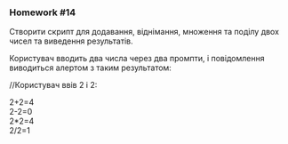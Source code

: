 ### Homework #14

Створити скрипт для додавання, віднімання, множення та поділу двох чисел та виведення результатів.  

Користувач вводить два числа через два промпти, і повідомлення виводиться алертом з таким результатом:  

//Користувач ввів 2 і 2:  

2+2=4  
2-2=0  
2*2=4  
2/2=1  